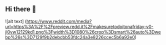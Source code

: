  ## Hi there 👋


![alt text] (https://www.reddit.com/media?url=https%3A%2F%2Fpreview.redd.it%2Fmakesuretodoitonafriday-v0-jl0vw12129kd1.png%3Fwidth%3D1080%26crop%3Dsmart%26auto%3Dwebp%26s%3D7129f9b2debcbb53fdc24a3e8226ccec5b6a92e0)
<!--
**StranTXd/StranTXd** is a ✨ _special_ ✨ repository because its `README.md` (this file) appears on your GitHub profile.

Here are some ideas to get you started:

- 🔭 I’m currently working on ...
- 🌱 I’m currently learning ...
- 👯 I’m looking to collaborate on ...
- 🤔 I’m looking for help with ...
- 💬 Ask me about ...
- 📫 How to reach me: ...
- 😄 Pronouns: ...
- ⚡ Fun fact: ...
-->
